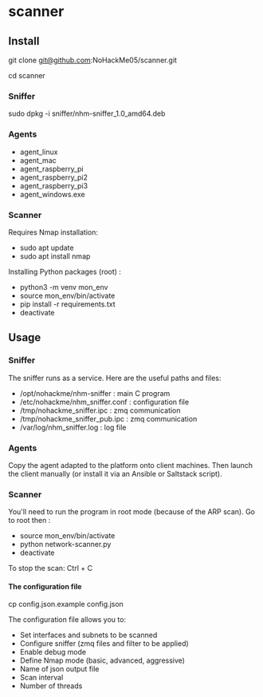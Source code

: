 # scanner

## Install

git clone git@github.com:NoHackMe05/scanner.git

cd scanner

### Sniffer

sudo dpkg -i sniffer/nhm-sniffer_1.0_amd64.deb

### Agents

- agent_linux
- agent_mac
- agent_raspberry_pi
- agent_raspberry_pi2
- agent_raspberry_pi3
- agent_windows.exe

### Scanner

Requires Nmap installation:

- sudo apt update
- sudo apt install nmap

Installing Python packages (root) :

- python3 -m venv mon_env
- source mon_env/bin/activate
- pip install -r requirements.txt
- deactivate

## Usage

### Sniffer

The sniffer runs as a service. Here are the useful paths and files:

- /opt/nohackme/nhm-sniffer : main C program
- /etc/nohackme/nhm_sniffer.conf : configuration file
- /tmp/nohackme_sniffer.ipc : zmq communication
- /tmp/nohackme_sniffer_pub.ipc : zmq communication
- /var/log/nhm_sniffer.log : log file

### Agents

Copy the agent adapted to the platform onto client machines. Then launch the client manually (or install it via an Ansible or Saltstack script).

### Scanner

You'll need to run the program in root mode (because of the ARP scan). Go to root then :

- source mon_env/bin/activate
- python network-scanner.py
- deactivate

To stop the scan: Ctrl + C

#### The configuration file

cp config.json.example config.json

The configuration file allows you to:

- Set interfaces and subnets to be scanned
- Configure sniffer (zmq files and filter to be applied)
- Enable debug mode
- Define Nmap mode (basic, advanced, aggressive)
- Name of json output file
- Scan interval
- Number of threads
